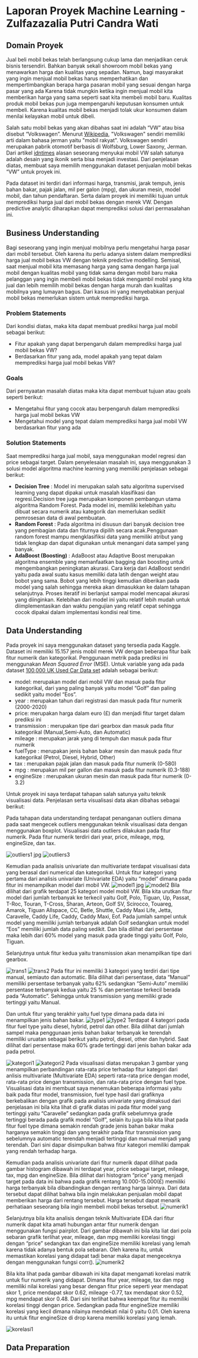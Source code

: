 # Laporan Proyek Machine Learning - Zulfazazalia Putri Candra Wati

## Domain Proyek
Jual beli mobil bekas telah berlangsung cukup lama dan menjadikan ceruk bisnis tersendiri. Bahkan banyak sekali showroom mobil bekas yang menawarkan harga dan kualitas yang sepadan. Namun, bagi masyarakat yang ingin menjual mobil bekas harus memperhatikan dan mempertimbangkan berapa harga pasaran mobil yang sesuai dengan harga pasar yang ada Karena tidak mungkin ketika ingin menjual mobil kita memberikan harga yang sama seperti saat kita membeli mobil baru. Kualitas produk mobil bekas pun juga mempengaruhi keputusan konsumen untuk membeli. Karena kualitas mobil bekas menjadi tolak ukur konsumen dalam menilai kelayakan mobil untuk dibeli.

Salah satu mobil bekas yang akan dibahas saat ini adalah “VW” atau bisa disebut “Volkswagen”. Menurut [Wikipedia](https://id.wikipedia.org/wiki/Volkswagen), "Volkswagen" sendiri memiliki arti dalam bahasa jerman yaitu "mobil rakyat". Volkswagen sendiri merupakan pabrik otomotif berbasis di Wolfsburg, Lower Saxony, Jerman. Dari artikel [idntimes](https://www.idntimes.com/automotive/car/meiska-irena-pramudhita-1/5-hal-ini-bikin-vw-klasik-masih-banyak-diburu-bisa-buat-investasi/5) alasan seseorang menyukai mobil VW salah satunya adalah desain yang ikonik serta bisa menjadi investasi. Dari penjelasan diatas, membuat saya memilih menggunakan dataset penjualan mobil bekas “VW” untuk proyek ini. 

Pada dataset ini terdiri dari informasi harga, transmisi, jarak tempuh, jenis bahan bakar, pajak jalan, mil per galon (mpg), dan ukuran mesin, model mobil, dan tahun pendaftaran. Serta dalam proyek ini memiliki tujuan untuk memprediksi harga jual dari mobil bekas dengan merek VW. Dengan predictive analytic diharapkan dapat memprediksi solusi dari permasalahan ini.

## Business Understanding
Bagi seseorang yang ingin menjual mobilnya perlu mengetahui harga pasar dari mobil tersebut. Oleh karena itu perlu adanya sistem dalam memprediksi harga jual mobil bekas VW dengan teknik predictive modelling. Semisal, saat menjual mobil kita memasang harga yang sama dengan harga jual mobil dengan kualitas mobil yang tidak sama dengan mobil baru maka pelanggan yang ingin membeli mobil bekas tidak mengambil mobil yang kita jual dan lebih memilih mobil bekas dengan harga murah dan kualitas mobilnya yang lumayan bagus. Dari kasus ini yang menyebabkan penjual mobil bekas memerlukan sistem untuk memprediksi harga.

### Problem Statements 
Dari kondisi diatas, maka kita dapat membuat prediksi harga jual mobil sebagai berikut:
* Fitur apakah yang dapat berpengaruh dalam memprediksi harga jual mobil bekas VW?
* Berdasarkan fitur yang ada, model apakah yang tepat dalam memprediksi harga jual mobil bekas VW?

### Goals 
Dari pernyaatan masalah diatas maka kita dapat membuat tujuan atau goals seperti berikut:
* Mengetahui fitur yang cocok atau berpengaruh dalam memprediksi harga jual mobil bekas VW
* Mengetahui model yang tepat dalam memprediksi harga jual mobil VW berdasarkan fitur yang ada

### Solution Statements 
Saat memprediksi harga jual mobil, saya menggunakan model regresi dan price sebagai target. Dalam penyelesaian masalah ini, saya menggunakan 3 solusi model algoritma machine learning yang memiliki penjelasan sebagai berikut:
* <b>Decision Tree</b> : Model ini merupakan salah satu algoritma supervised learning yang dapat dipakai untuk masalah klasifikasi dan     regresi.Decision tree juga merupakan komponen pembangun utama algoritma Random Forest. Pada model ini, memiliki   kelebihan yaitu dibuat secara numerik atau kategorik dan memerlukan sedikit pemrosesan data di awal pembuatan.
* <b>Random Forest</b> : Pada algoritma ini disusun dari banyak decision tree yang pembagian data dan fiturnya dipilih secara acak.Penggunaan random forest mampu mengklasifiksi data yang memiliki atribut yang tidak lengkap dan dapat digunakan untuk menangani data sampel yang banyak. 
* <b>AdaBoost (Boosting)</b> : AdaBoost atau Adaptive Boost merupakan algoritma ensemble yang memanfaatkan bagging dan boosting untuk mengembangkan peningkatan akurasi. Cara kerja dari AdaBoost sendiri yaitu pada awal suatu kasus memiliki data latih dengan weight atau bobot yang sama. Bobot yang lebih tinggi kemudian diberikan pada model yang salah sehingga mereka akan dimasukkan ke dalam tahapan selanjutnya. Proses iteratif ini berlanjut sampai model mencapai akurasi yang diinginkan. Kelebihan dari model ini yaitu relatif lebih mudah untuk diimplementasikan dan waktu pengujian yang relatif cepat sehingga cocok dipakai dalam implementasi kondisi real time.

## Data Understanding
Pada proyek ini saya menggunakan dataset yang tersedia pada Kaggle. Dataset ini memiliki 15.157 jenis mobil merek VW dengan beberapa fitur baik fitur numerik dan kategorikal. Penggunaan metrik pada prediksi ini menggunakan *Mean Squared Error* (MSE). Untuk variable yang ada pada dataset [100,000 UK Used Car Data set](https://www.kaggle.com/adityadesai13/used-car-dataset-ford-and-mercedes) adalah sebagai berikut:
*	model: merupakan model dari mobil VW dan masuk pada fitur kategorikal, dari yang paling banyak yaitu model “Golf” dan paling sedikit yaitu model “Eos”.
*	year : merupakan tahun dari registrasi dan masuk pada fitur numerik (2000-2020)
*	price: merupakan harga dalam euro (£) dan menjadi fitur target dalam prediksi ini
*	transmission : merupakan tipe dari gearbox dan masuk pada fitur kategorikal (Manual,Semi-Auto, dan Automatic)
*	mileage : merupakan jarak yang di tempuh dan masuk pada fitur numerik
*	fuelType : merupakan jenis bahan bakar mesin dan masuk pada fitur kategorikal (Petrol, Diesel, Hybrid, Other)
*	tax : merupakan pajak jalan dan masuk pada fitur numerik (0-580)
*	mpg : merupakan mil per gallon dan masuk pada fitur numerik (0.3-188)
*	engineSize : merupakan ukuran mesin dan masuk pada fitur numerik (0-3.2)

Untuk proyek ini saya terdapat tahapan salah satunya yaitu teknik visualisasi data. Penjelasan serta visualisasi data akan dibahas sebagai berikut:

Pada tahapan data understanding terdapat penanganan outliers dimana pada saat mengecek outliers menggunakan teknik visualisasi data dengan menggunakan boxplot. Visualisasi data outliers dilakukan pada fitur numerik. Pada fitur numerik terdiri dari year, price, mileage, mpg, engineSize, dan tax.

![outliers1 jpg](https://user-images.githubusercontent.com/81318203/136737513-793341f2-5fee-4a78-a88b-c91e465bfd44.png)
![outliers3](https://user-images.githubusercontent.com/81318203/136737737-79f44601-c400-4535-aa13-799908f382ed.png)

Kemudian pada analisis univariate dan multivariate terdapat visualisasi data yang berasal dari numerical dan kategorikal. Untuk fitur kategori yang pertama dari analisis univariate (Univariate EDA) yaitu “model” dimana pada fitur ini menampilkan model dari mobil VW.
![model1 jpg](https://user-images.githubusercontent.com/81318203/136737933-b6a62b49-d04c-4aea-b32f-fae627165214.png)
![model2](https://user-images.githubusercontent.com/81318203/136740919-8c8813b6-d165-47bb-b045-707124300415.jpg)
Bila dilihat dari grafik terdapat 25 kategori model mobil VW. Bila kita urutkan fitur model dari jumlah terbanyak ke terkecil yaitu Golf, Polo, Tiguan, Up, Passat, T-Roc, Touran, T-Cross, Sharan, Arteon, Golf SV, Scirocco, Touareg, Amarok, Tiguan Allspace, CC, Betle, Shuttle, Caddy Maxi Life, Jetta, Caravelle, Caddy Life, Caddy, Caddy Maxi, Eof. Pada jumlah sampel untuk model yang memiliki jumlah terbanyak adalah Golf sedangkan untuk model “Eos” memiliki jumlah data paling sedikit. Dan bila dilihat dari persentase maka lebih dari 60% model yang masuk pada grade tinggi yaitu Golf, Polo, Tiguan.

Selanjutnya untuk fitur kedua yaitu transmission akan menampilkan tipe dari gearbox. 

![trans1](https://user-images.githubusercontent.com/81318203/136741051-b76b9312-bb2e-4055-a5cc-1b6c1e7736c3.jpg)
![trans2](https://user-images.githubusercontent.com/81318203/136741059-7db5b374-59c1-481b-b662-02b4f3c05868.jpg)
Pada fitur ini memiliki 3 kategori yang terdiri dari tipe manual, semiauto dan automatic. Bila dilihat dari persentase, data “Manual” memiliki persentase terbanyak yaitu 62% sedangkan “Semi-Auto” memiliki persentase terbanyak kedua yaitu 25 % dan persentase terkecil berada pada “Automatic”. Sehingga untuk transmission yang memiliki grade tertinggi yaitu Manual.

Dan untuk fitur yang terakhir yaitu fuel type dimana pada data ini menampilkan jenis bahan bakar.
![type1](https://user-images.githubusercontent.com/81318203/136741942-60a7d96f-f33b-434a-9211-b6e4ddefed8a.jpg)
![type2](https://user-images.githubusercontent.com/81318203/136741946-ec4b6d09-c671-4567-ac09-64914187121c.jpg)
Terdapat 4 kategori pada fitur fuel type yaitu diesel, hybrid, petrol dan other. Bila dilihat dari jumlah sampel maka penggunaan jenis bahan bakar terbanyak ke terendah memiliki uruatan sebagai berikut yaitu petrol, diesel, other dan hybrid. Saat dilihat dari persentase maka 60% grade tertinggi dari jenis bahan bakar ada pada petrol.

![kategori1](https://user-images.githubusercontent.com/81318203/136742517-3920474a-ef98-4559-bedf-51276ac2a822.jpg)
![kategori2](https://user-images.githubusercontent.com/81318203/136742522-80586916-3e21-4d65-9975-6ff34b53c80e.jpg)
Pada visualisasi diatas merupakan 3 gambar yang menampilkan perbandingan rata-rata price terhadap fitur kategori dari anlisis multivariate (Multivariate EDA) seperti rata-rata price dengan model, rata-rata price dengan transmission, dan rata-rata price dengan fuel type. Visualisasi data ini membuat saya menemukan beberapa informasi yaitu baik pada fitur model, transmission, fuel type hasil dari grafiknya berkebalikan dengan grafik pada analisis univariate yang dimaksud dari penjelasan ini bila kita lihat di grafik diatas ini pada fitur model yang tertinggi yaitu “Caravelle” sedangkan pada grafik sebelumnya grade tertinggi berada pada grafik model “Golf”, selain itu juga bila kita lihat pada fitur fuel type dimana semakin rendah grade jenis bahan bakar maka harganya semakin tinggi dan yang terakhir pada fitur transmission yang sebelumnya automatic terendah menjadi tertinggi dan manual menjadi yang terendah. Dari sini dapar disimpulkan bahwa fitur kategori memiliki dampak yang rendah terhadap harga.

Kemudian pada analisis univariate dari fitur numerik dapat dilihat pada gambar histogram dibawah ini terdapat year, price sebagai target, mileage, tax, mpg dan engineSize. Bila dilihat dari histogram “price” yang menjadi target pada data ini bahwa pada grafik rentang 10.000-15.000(£) memiliki harga terbanyak bila dibandingkan dengan rentang harga lainnya. Dari data tersebut dapat dilihat bahwa bila ingin melakukan penjualan mobil dapat memberikan harga dari rentang tersebut. Harga tersebut dapat menarik perhatiaan seseorang bila ingin membeli mobil bekas tersebut.
![numerik1](https://user-images.githubusercontent.com/81318203/136742614-8d1fc0a1-6710-4f3d-bebb-29eb8fec857a.jpg)

Selanjutnya bila kita analisis dengan teknik Multivariate EDA dari fitur numerik dapat kita amati hubungan antar fitur numerik dengan menggunakan fungsi pairplot. Dari gambar dibawah ini bila kita liat dari pola sebaran grafik terlihat year, mileage, dan mpg memiliki korelasi tinggi dengan “price” sedangkan tax dan engineSize memiliki korelasi yang lemah karena tidak adanya bentuk pola sebaran. Oleh karena itu, untuk memastikan korelasi yang didapat tadi benar maka dapat mengeceknya dengan menggunakan fungsi corr().
![numerik2](https://user-images.githubusercontent.com/81318203/136742696-1d8fd5d9-6f40-4935-a926-8c5ee6b990aa.jpg)

Bila kita lihat pada gambar dibawah ini kita dapat mengamati korelasi matrik untuk fiur numerik yang didapat. Dimana fitur year, mileage, tax dan mpg memiliki nilai korelasi yang besar dengan fitur price seperti year mendapat skor 1, price mendapat skor 0.62, mileage -0.77, tax mendapat skor 0.52, mpg mendapat skor 0.48. Dari sini terlihat bahwa keempat fitur itu memiliki korelasi tinggi dengan price. Sedangkan pada fitur engineSize memiliki korelasi yang kecil dimana nilainya mendekati nilai 0 yaitu 0.01. Oleh karena itu untuk fitur engineSize di drop karena memiliki korelasi yang lemah.

![korelasi1](https://user-images.githubusercontent.com/81318203/136742764-0f5ad501-c872-40df-b354-8204c9b98516.jpg)

## Data Preparation
